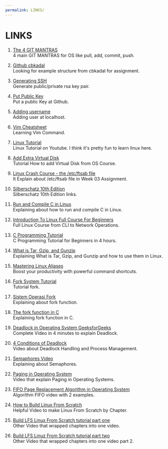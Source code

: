 ```yaml
---
permalink: LINKS/
---
```


# LINKS

1. [The 4 GIT MANTRAS](https://osp4diss.vlsm.org/osp-119.html)<br>
4 main GIT MANTRAS for OS like pull, add, commit, push.

2. [Github cbkadal](https://github.com/cbkadal/os232)<br>
Looking for example structure from cbkadal for assignment.

3. [Generating SSH](https://osp4diss.vlsm.org/osp-110.html)<br>
Generate public/private rsa key pair.

4. [Put Public Key](https://osp4diss.vlsm.org/osp-111.html)<br>
Put a public Key at Github.

5. [Adding username](https://doit.vlsm.org/022.html)<br>
Adding user at localhost.

6. [Vim Cheatsheet](https://vim.rtorr.com)<br>
Learning Vim Command.

7. [Linux Tutorial](https://www.youtube.com/watch?v=BMGixkvJ-6w)<br>
Linux Tutorial on Youtube. I think it's pretty fun to learn linux here.

8. [Add Extra Virtual Disk](https://doit.vlsm.org/015.html)<br>
Tutorial How to add Virtual Disk from OS Course.

9. [Linux Crash Course - the /etc/ftsab file](https://www.youtube.com/watch?v=A7xH74o6kY0)<br>
It Explain about /etc/ftsab file in Week 03 Assignment.

10. [Silberschatz 10th Edition](https://os.ecci.ucr.ac.cr/slides/Abraham-Silberschatz-Operating-System-Concepts-10th-2018.pdf)<br>
Silberschatz 10th Edition links.

11. [Run and Compile C in Linux](https://www.youtube.com/watch?v=oLjN6jAg-sY)<br>
Explaining about how to run and compile C in Linux.

12. [Introduction To Linux Full Course For Beginners](https://www.youtube.com/watch?v=sWbUDq4S6Y8)<br>
Full Linux Course from CLI to Network Operations.

13. [C Programming Tutorial](https://www.youtube.com/watch?v=KJgsSFOSQv0)<br>
C Programming Tutorial for Beginners in 4 hours.

14. [What is Tar, Gzip, and Gunzip](https://www.youtube.com/watch?v=41724pZdIx0)<br>
Explaining What is Tar, Gzip, and Gunzip and how to use them in Linux.

15. [Mastering Linux Aliases](https://www.youtube.com/watch?v=YdXxYxeMuos)<br>
Boost your productivity with powerful command shortcuts.

16. [Fork System Tutorial](https://www.youtube.com/watch?v=xVSPv-9x3gk)<br>
Tutorial fork.

17. [Sistem Operasi Fork](https://www.youtube.com/watch?v=mH0DCrUlWRQ)<br>
Explaining about fork function.

18. [The fork function in C](https://www.youtube.com/watch?v=cex9XrZCU14)<br>
Explaining fork function in C.

19. [Deadlock in Operating System GeeksforGeeks](https://www.youtube.com/watch?v=onkWXaXAgbY)<br>
Complete Video in 4 minutes to explain Deadlock.

20. [4 Conditions of Deadlock](https://www.youtube.com/watch?v=UVo9mGARkhQ)<br>
Video about Deadlock Handling and Process Management.

21. [Semaphores Video](https://www.youtube.com/watch?v=XDIOC2EY5JE)<br>
Explaining about Semaphores.

22. [Paging in Operating System](https://www.youtube.com/watch?v=pJ6qrCB8pDw)<br>
Video that explain Paging in Operating Systems.

23. [FIFO Page Replacement Algorithm in Operating System](https://www.youtube.com/watch?v=ET43MRKRuYM)<br>
Algorithm FIFO video with 2 examples.

24. [How to Build Linux From Scratch](https://www.youtube.com/watch?v=VIQVv0nwNpw&list=PLyc5xVO2uDsA5QPbtj_eYU8J0qrvU6315&index=3)<br>
Helpful Video to make Linux From Scratch by Chapter.

25. [Build LFS Linux From Scratch tutorial part one](https://www.youtube.com/watch?v=mnlPUjd7LwQ&t=4099s)<br>
Other Video that wrapped chapters into one video.

26. [Build LFS Linuz From Scratch tutorial part two](https://www.youtube.com/watch?v=NdW4Z8W8yaM)<br>
Other Video that wrapped chapters into one video part 2.

